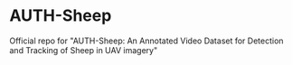 # AUTH-Sheep
Official repo for "AUTH-Sheep: An Annotated Video Dataset for Detection and Tracking of Sheep in UAV imagery"
